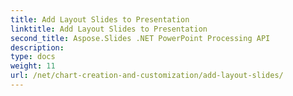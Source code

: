 ```yaml
---
title: Add Layout Slides to Presentation
linktitle: Add Layout Slides to Presentation
second_title: Aspose.Slides .NET PowerPoint Processing API
description: 
type: docs
weight: 11
url: /net/chart-creation-and-customization/add-layout-slides/
---
```

